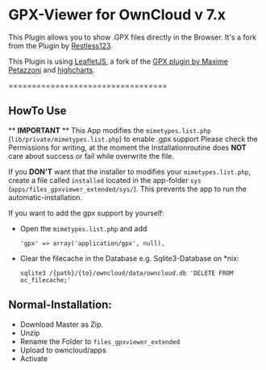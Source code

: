 GPX-Viewer for OwnCloud v 7.x
==================================

This Plugin allows you to show .GPX files directly in the Browser. It's a fork from the Plugin by [Restless123][3].

This Plugin is using [LeafletJS][0], a fork of the [GPX plugin by Maxime Petazzoni][2] and [highcharts][4].

==================================

HowTo Use
---------

** **IMPORTANT** **
This App modifies the `mimetypes.list.php` (`lib/private/mimetypes.list.php`) to enable .gpx support
Please check the Permissions for writing, at the moment the Installationroutine does **NOT** care about success or fail while overwrite the file.

If you **DON'T** want that the installer to modifies your `mimetypes.list.php`, create a file called `installed` located in the app-folder `sys` (`apps/files_gpxviewer_extended/sys/`). This prevents the app to run the automatic-installation.

If you want to add the gpx support by yourself:

- Open the `mimetypes.list.php` and add

	```
	'gpx' => array('application/gpx', null),
	```

- Clear the filecache in the Database
	e.g. Sqlite3-Database on *nix:

	```
	sqlite3 /{path}/{to}/owncloud/data/owncloud.db 'DELETE FROM oc_filecache;'
	```


Normal-Installation:
---------
- Download Master as Zip.
- Unzip
- Rename the Folder to `files_gpxviewer_extended`
- Upload to owncloud/apps
- Activate


[0]: http://leafletjs.com/
[1]: http://owncloud.org/
[2]: https://github.com/mpetazzoni/leaflet-gpx
[3]: https://github.com/Restless123/Owncloud-GPXviewer
[4]: http://www.highcharts.com/
